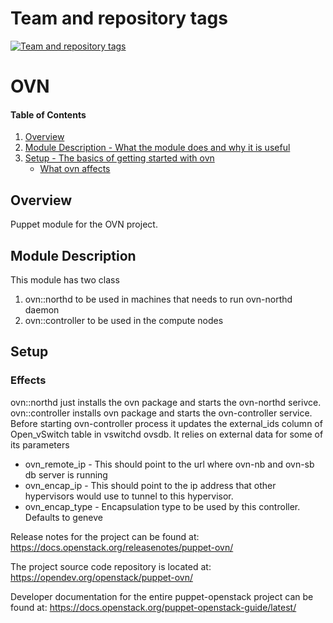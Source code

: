 Team and repository tags
========================

[![Team and repository tags](https://governance.openstack.org/tc/badges/puppet-ovn.svg)](https://governance.openstack.org/tc/reference/tags/index.html)

<!-- Change things from this point on -->

# OVN

#### Table of Contents

1. [Overview](#overview)
2. [Module Description - What the module does and why it is useful](#module-description)
3. [Setup - The basics of getting started with ovn](#setup)
    * [What ovn affects](#what-ovn-affects)

## Overview

Puppet module for the OVN project.

## Module Description

This module has two class
1. ovn::northd to be used in machines that needs to run ovn-northd daemon
2. ovn::controller to be used in the compute nodes

## Setup

### Effects

ovn::northd just installs the ovn package and starts the ovn-northd serivce.
ovn::controller installs ovn package and starts the ovn-controller service.
Before starting ovn-controller process it updates the external_ids column
of Open_vSwitch table in vswitchd ovsdb. It relies on external data for some
of its parameters
* ovn_remote_ip - This should point to the url where ovn-nb and ovn-sb 
  db server is running
* ovn_encap_ip - This should point to the ip address that other hypervisors
  would use to tunnel to this hypervisor.
* ovn_encap_type - Encapsulation type to be used by this controller. Defaults
  to geneve

Release notes for the project can be found at:
  https://docs.openstack.org/releasenotes/puppet-ovn/

The project source code repository is located at:
   https://opendev.org/openstack/puppet-ovn/

Developer documentation for the entire puppet-openstack project can be found at:
  https://docs.openstack.org/puppet-openstack-guide/latest/
